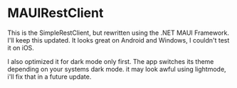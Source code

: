 # MAUIRestClient
This is the SimpleRestClient, but rewritten using the .NET MAUI Framework. I'll keep this updated. It looks great on Android and Windows, I couldn't test it on iOS.


I also optimized it for dark mode only first. The app switches its theme depending on your systems dark mode. it may look awful using lightmode, i'll fix that in a future update.
